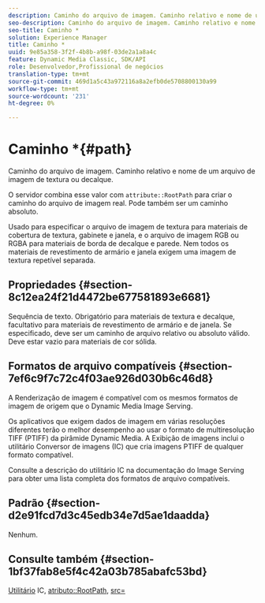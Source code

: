 ```yaml
---
description: Caminho do arquivo de imagem. Caminho relativo e nome de um arquivo de imagem de textura ou decalque.
seo-description: Caminho do arquivo de imagem. Caminho relativo e nome de um arquivo de imagem de textura ou decalque.
seo-title: Caminho *
solution: Experience Manager
title: Caminho *
uuid: 9e85a358-3f2f-4b8b-a98f-03de2a1a8a4c
feature: Dynamic Media Classic, SDK/API
role: Desenvolvedor,Profissional de negócios
translation-type: tm+mt
source-git-commit: 469d1a5c43a972116a8a2efb0de5708800130a99
workflow-type: tm+mt
source-wordcount: '231'
ht-degree: 0%

---
```



# Caminho *{#path}

Caminho do arquivo de imagem. Caminho relativo e nome de um arquivo de imagem de textura ou decalque.

O servidor combina esse valor com `attribute::RootPath` para criar o caminho do arquivo de imagem real. Pode também ser um caminho absoluto.

Usado para especificar o arquivo de imagem de textura para materiais de cobertura de textura, gabinete e janela, e o arquivo de imagem RGB ou RGBA para materiais de borda de decalque e parede. Nem todos os materiais de revestimento de armário e janela exigem uma imagem de textura repetível separada.

## Propriedades {#section-8c12ea24f21d4472be677581893e6681}

Sequência de texto. Obrigatório para materiais de textura e decalque, facultativo para materiais de revestimento de armário e de janela. Se especificado, deve ser um caminho de arquivo relativo ou absoluto válido. Deve estar vazio para materiais de cor sólida.

## Formatos de arquivo compatíveis {#section-7ef6c9f7c72c4f03ae926d030b6c46d8}

A Renderização de imagem é compatível com os mesmos formatos de imagem de origem que o Dynamic Media Image Serving.

Os aplicativos que exigem dados de imagem em várias resoluções diferentes terão o melhor desempenho ao usar o formato de multiresolução TIFF (PTIFF) da pirâmide Dynamic Media. A Exibição de imagens inclui o utilitário Conversor de imagens (IC) que cria imagens PTIFF de qualquer formato compatível.

Consulte a descrição do utilitário IC na documentação do Image Serving para obter uma lista completa dos formatos de arquivo compatíveis.

## Padrão {#section-d2e91fcd7d3c45edb34e7d5ae1daadda}

Nenhum.

## Consulte também {#section-1bf37fab8e5f4c42a03b785abafc53bd}

[Utilitário](/help/aem-is-ir-api/is-api/is-utils/utilities/r-ic.md)  IC,  [atributo::RootPath](/help/aem-is-ir-api/ir-api/material-cat/image-rendering-api-ref/c-ir-material-catalog/c-ir-attributes-reference/r-ir-rootpath.md),  [src=](/help/aem-is-ir-api/ir-api/http-protocol/image-rendering-api-ref/c-ir-http-protocol-ref/c-ir-http-protocol-command-reference/r-ir-src.md)
